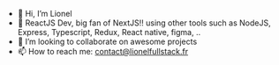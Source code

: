 - 👋 Hi, I’m Lionel
- 👀 ReactJS Dev, big fan of NextJS!! using other tools such as NodeJS, Express, Typescript, Redux, React native, figma, .. 
- 💞️ I’m looking to collaborate on awesome projects
- 📫 How to reach me: contact@lionelfullstack.fr


